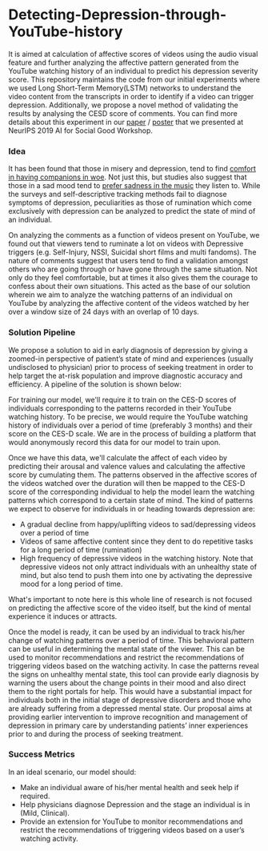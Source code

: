 # Detecting-Depression-through-YouTube-history
It is aimed at calculation of affective scores of videos using the audio visual feature and further analyzing the affective pattern generated from the YouTube watching history of an individual to predict his depression severity score. This repository maintains the code from our initial experiments where we used Long Short-Term Memory(LSTM) networks to understand the video content from the transcripts in order to identify if a video can trigger depression. Additionally, we propose a novel method of validating the results by analysing the CESD score of comments. You can find more details about this experiment in our [paper](https://aiforsocialgood.github.io/neurips2019/accepted/track1/pdfs/52_aisg_neurips2019.pdf) / [poster](https://aiforsocialgood.github.io/neurips2019/accepted/track1/posters/52_aisg_neurips2019.pdf) that we presented at NeurIPS 2019 AI for Social Good Workshop. 

### Idea

It has been found that those in misery and depression, tend to find [comfort in having companions in woe](https://doi.org/10.1016/0022-1031(89)90020-6). Not just this, but studies also suggest that those in a sad mood tend to [prefer sadness in the music](https://psycnet.apa.org/doi/10.1037/a0023749) they listen to. While the surveys and self-descriptive tracking methods fail to diagnose symptoms of depression, peculiarities as those of rumination which come exclusively with depression can be analyzed to predict the state of mind of an individual.

On analyzing the comments as a function of videos present on YouTube, we found out that viewers tend to ruminate a lot on videos with Depressive triggers (e.g. Self-Injury, NSSI, Suicidal short films and multi fandoms). The nature of comments suggest that users tend to find a validation amongst others who are going through or have gone through the same situation. Not only do they feel comfortable, but at times it also gives them the courage to confess about their own situations. This acted as the base of our solution wherein we aim to analyze the watching patterns of an individual on YouTube by analyzing the affective content of the videos watched by her over a window size of 24 days with an overlap of 10 days.

### Solution Pipeline

We propose a solution to aid in early diagnosis of depression by giving a zoomed-in perspective of patient’s state of mind and experiences (usually undisclosed to physician) prior to process of seeking treatment in order to help target the at-risk population and improve diagnostic accuracy and efficiency. A pipeline of the solution is shown below:

For training our model, we'll require it to train on the CES-D scores of individuals corresponding to the patterns recorded in their YouTube watching history. To be precise, we would require the YouTube watching history of individuals over a period of time (preferably 3 months) and their score on the CES-D scale. We are in the process of building a platform that would anonymously record this data for our model to train upon.

Once we have this data, we'll calculate the affect of each video by predicting their arousal and valence values and calculating the affective score by cumulating them. The patterns observed in the affective scores of the videos watched over the duration will then be mapped to the CES-D score of the corresponding individual to help the model learn the watching patterns which correspond to a certain state of mind. The kind of patterns we expect to observe for individuals in or heading towards depression are:

* A gradual decline from happy/uplifting videos to sad/depressing videos over a period of time
* Videos of same affective content since they dent to do repetitive tasks for a long period of time (rumination)
* High frequency of depressive videos in the watching history. Note that depressive videos not only attract individuals with an unhealthy state of mind, but also tend to push them into one by activating the depressive mood for a long period of time.

What's important to note here is this whole line of research is not focused on predicting the affective score of the video itself, but the kind of mental experience it induces or attracts.

Once the model is ready, it can be used by an individual to track his/her change of watching patterns over a period of time. This behavioral pattern can be useful in determining the mental state of the viewer. This can be used to monitor recommendations and restrict the recommendations of triggering videos based on the watching activity. In case the patterns reveal the signs on unhealthy mental state, this tool can provide early diagnosis by warning the users about the change points in their mood and also direct them to the right portals for help. This would have a substantial impact for individuals both in the initial stage of depressive disorders and those who are already suffering from a depressed mental state. Our proposal aims at providing earlier intervention to improve recognition and management of depression in primary care by understanding patients’ inner experiences prior to and during the process of seeking treatment.

### Success Metrics

In an ideal scenario, our model should:

* Make an individual aware of his/her mental health and seek help if required.
* Help physicians diagnose Depression and the stage an individual is in (Mild, Clinical).
* Provide an extension for YouTube to monitor recommendations and restrict the recommendations of triggering videos based on a user’s watching activity.

